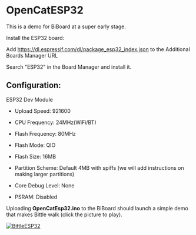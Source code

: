 # OpenCatESP32

This is a demo for BiBoard at a super early stage.

Install the ESP32 board:

Add https://dl.espressif.com/dl/package_esp32_index.json to the Additional Boards Manager URL

Search "ESP32" in the Board Manager and install it.


## Configuration:

ESP32 Dev Module

* Upload Speed: 921600

* CPU Frequency: 24MHz(WiFi/BT)

* Flash Frequency: 80MHz

* Flash Mode: QIO

* Flash Size: 16MB

* Partition Scheme: Default 4MB with spiffs (we will add instructions on making larger partitions)

* Core Debug Level: None

* PSRAM: Disabled

Uploading **OpenCatEsp32.ino** to the BiBoard should launch a simple demo that makes Bittle walk (click the picture to play). 

[![BittleESP32](https://img.youtube.com/vi/GTgps_H990w/0.jpg)](https://www.youtube.com/watch?v=GTgps_H990w)

 
